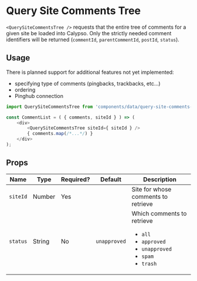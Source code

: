# Query Site Comments Tree

`<QuerySiteCommentsTree />` requests that the entire tree of comments for a given site be loaded into Calypso.
Only the strictly needed comment identifiers will be returned (`commentId`, `parentCommentId`, `postId`, `status`).

## Usage

There is planned support for additional features not yet implemented:

- specifying type of comments (pingbacks, trackbacks, etc…)
- ordering
- Pinghub connection

```js
import QuerySiteCommentsTree from 'components/data/query-site-comments-tree';

const CommentList = ( { comments, siteId } ) => (
	<div>
		<QuerySiteCommentsTree siteId={ siteId } />
		{ comments.map(/*...*/) }
	</div>
);
```

## Props

| Name     | Type   | Required? | Default      | Description                                                                                                                     |
| -------- | ------ | --------- | ------------ | ------------------------------------------------------------------------------------------------------------------------------- |
| `siteId` | Number | Yes       |              | Site for whose comments to retrieve                                                                                             |
| `status` | String | No        | `unapproved` | Which comments to retrieve<br /> <ul><li>`all`</li><li>`approved`</li><li>`unapproved`</li><li>`spam`</li><li>`trash`</li></ul> |

